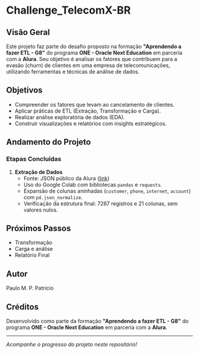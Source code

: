 # Challenge_TelecomX-BR

## Visão Geral

Este projeto faz parte do desafio proposto na formação **"Aprendendo a fazer ETL - G8"** do programa **ONE - Oracle Next Education** em parceria com a **Alura**. Seu objetivo é analisar os fatores que contribuem para a evasão (churn) de clientes em uma empresa de telecomunicações, utilizando ferramentas e técnicas de análise de dados.

## Objetivos

- Compreender os fatores que levam ao cancelamento de clientes.
- Aplicar práticas de ETL (Extração, Transformação e Carga).
- Realizar análise exploratória de dados (EDA).
- Construir visualizações e relatórios com insights estratégicos.

## Andamento do Projeto

### Etapas Concluídas

1. **Extração de Dados**
   - Fonte: JSON público da Alura ([link](https://raw.githubusercontent.com/alura-cursos/challenge2-data-science/refs/heads/main/TelecomX_Data.json))
   - Uso do Google Colab com bibliotecas `pandas` e `requests`.
   - Expansão de colunas aninhadas (`customer`, `phone`, `internet`, `account`) com `pd.json_normalize`.
   - Verificação da estrutura final: 7267 registros e 21 colunas, sem valores nulos.

## Próximos Passos

- Transformação  
- Carga e análise  
- Relatório Final

## Autor

Paulo M. P. Patricio

## Créditos

Desenvolvido como parte da formação **"Aprendendo a fazer ETL - G8"** do programa **ONE - Oracle Next Education** em parceria com a **Alura**.

---

*Acompanhe o progresso do projeto neste repositório!*
